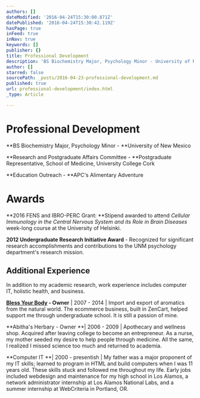 ```yaml
---
authors: []
dateModified: '2016-04-24T15:30:00.871Z'
datePublished: '2016-04-24T15:30:42.119Z'
hasPage: true
inFeed: true
inNav: true
keywords: []
publisher: {}
title: Professional Development
description: 'BS Biochemistry Major, Psychology Minor - University of New Mexico'
author: []
starred: false
sourcePath: _posts/2016-04-23-professional-development.md
published: true
url: professional-development/index.html
_type: Article

---
```

# Professional Development

**BS Biochemistry Major, Psychology Minor - **University of New Mexico

**Research and Postgraduate Affairs Committee - **Postgraduate Representative, School of Medicine, University College Cork

**Education Outreach - **APC's Alimentary Adventure

# Awards

**2016 FENS and IBRO-PERC Grant: **Stipend awarded to attend _Cellular Immunology in the Central Nervous System and its Role in Brain Diseases_ week-long course at the University of Helsinki.

**2012 Undergraduate Research Initiative Award** - Recognized for significant research accomplishments and contributions to the UNM psychology department's research mission.

## Additional Experience

In addition to my academic research, work experience includes computer IT, holistic health, and business.

**[Bless Your Body][0] - Owner** | 2007 - 2014 | Import and export of aromatics from the natural world. The ecommerce business, built in ZenCart, helped support me through undergraduate school. It is still a passion of mine.

**Abitha's Herbary - Owner **| 2006 - 2009 | Apothecary and wellness shop. Acquired after leaving college to become an entrepreneur. As a nurse, my mother seeded my desire to help people through medicine. All the same, I realized I missed science too much and returned to academia.

**Computer IT **| 2000 - presentish | My father was a major proponent of my IT skills; learned to program in HTML and build computers when I was 11 years old. These skills stuck and followed me throughout my life. Early jobs included webdesign and maintenance for my high school in Los Alamos, a network administrator internship at Los Alamos National Labs, and a summer internship at WebCriteria in Portland, OR.

[0]: http://thegrid.ai/blessyourbody